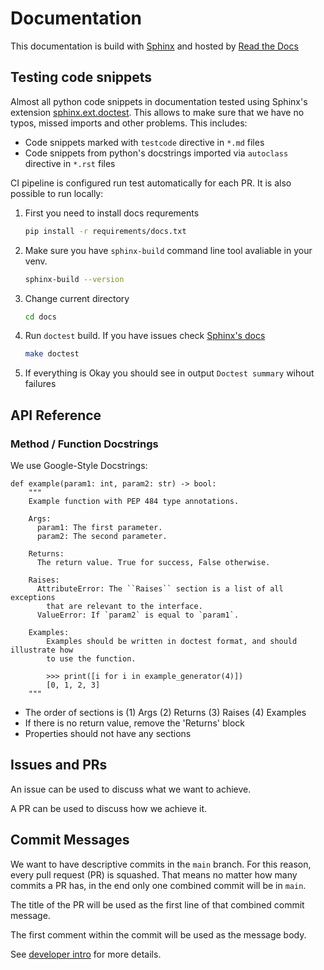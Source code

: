 # Documentation

This documentation is build with [Sphinx](https://www.sphinx-doc.org/) and
hosted by [Read the Docs](https://about.readthedocs.com/)

## Testing code snippets

Almost all python code snippets in documentation tested using Sphinx's extension
[sphinx.ext.doctest](https://www.sphinx-doc.org/en/master/usage/extensions/doctest.html).
This allows to make sure that we have no typos, missed imports and other problems.
This includes:
- Code snippets marked with `testcode` directive in `*.md` files
- Code snippets from python's docstrings imported via `autoclass` directive in `*.rst` files

CI pipeline is configured run test automatically for each PR. It is also possible to run locally:

1. First you need to install docs requrements

   ```bash
   pip install -r requirements/docs.txt
   ```

2. Make sure you have `sphinx-build` command line tool avaliable in your venv.

   ```bash
   sphinx-build --version
   ```

3. Change current directory

   ```bash
   cd docs
   ```

4. Run `doctest` build. If you have issues check [Sphinx's docs](https://www.sphinx-doc.org/en/master/usage/quickstart.html#running-the-build)

   ```bash
   make doctest
   ```

5. If everything is Okay you should see in output `Doctest summary` wihout failures

## API Reference

### Method / Function Docstrings

We use Google-Style Docstrings:

```
def example(param1: int, param2: str) -> bool:
    """
    Example function with PEP 484 type annotations.

    Args:
      param1: The first parameter.
      param2: The second parameter.

    Returns:
      The return value. True for success, False otherwise.

    Raises:
      AttributeError: The ``Raises`` section is a list of all exceptions
        that are relevant to the interface.
      ValueError: If `param2` is equal to `param1`.

    Examples:
        Examples should be written in doctest format, and should illustrate how
        to use the function.

        >>> print([i for i in example_generator(4)])
        [0, 1, 2, 3]
    """
```

* The order of sections is (1) Args (2) Returns (3) Raises (4) Examples
* If there is no return value, remove the 'Returns' block
* Properties should not have any sections


## Issues and PRs

An issue can be used to discuss what we want to achieve.

A PR can be used to discuss how we achieve it.

## Commit Messages

We want to have descriptive commits in the `main` branch. For this reason, every
pull request (PR) is squashed. That means no matter how many commits a PR has,
in the end only one combined commit will be in `main`.

The title of the PR will be used as the first line of that combined commit message.

The first comment within the commit will be used as the message body.

See [developer intro](intro.md#commit-messages) for more details.
